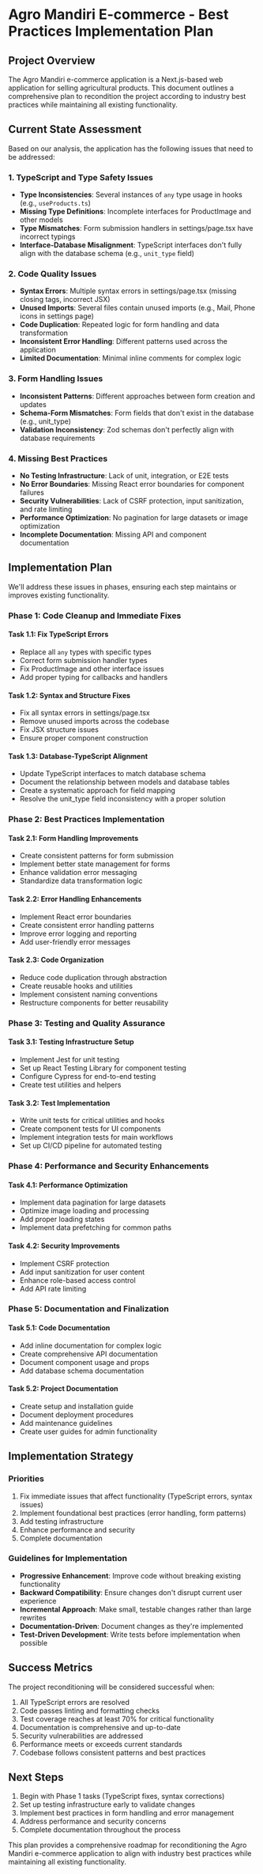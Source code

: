 # Agro Mandiri E-commerce - Best Practices Implementation Plan

## Project Overview

The Agro Mandiri e-commerce application is a Next.js-based web application for selling agricultural products. This document outlines a comprehensive plan to recondition the project according to industry best practices while maintaining all existing functionality.

## Current State Assessment

Based on our analysis, the application has the following issues that need to be addressed:

### 1. TypeScript and Type Safety Issues

- **Type Inconsistencies**: Several instances of `any` type usage in hooks (e.g., `useProducts.ts`)
- **Missing Type Definitions**: Incomplete interfaces for ProductImage and other models
- **Type Mismatches**: Form submission handlers in settings/page.tsx have incorrect typings
- **Interface-Database Misalignment**: TypeScript interfaces don't fully align with the database schema (e.g., `unit_type` field)

### 2. Code Quality Issues

- **Syntax Errors**: Multiple syntax errors in settings/page.tsx (missing closing tags, incorrect JSX)
- **Unused Imports**: Several files contain unused imports (e.g., Mail, Phone icons in settings page)
- **Code Duplication**: Repeated logic for form handling and data transformation
- **Inconsistent Error Handling**: Different patterns used across the application
- **Limited Documentation**: Minimal inline comments for complex logic

### 3. Form Handling Issues

- **Inconsistent Patterns**: Different approaches between form creation and updates
- **Schema-Form Mismatches**: Form fields that don't exist in the database (e.g., unit_type)
- **Validation Inconsistency**: Zod schemas don't perfectly align with database requirements

### 4. Missing Best Practices

- **No Testing Infrastructure**: Lack of unit, integration, or E2E tests
- **No Error Boundaries**: Missing React error boundaries for component failures
- **Security Vulnerabilities**: Lack of CSRF protection, input sanitization, and rate limiting
- **Performance Optimization**: No pagination for large datasets or image optimization
- **Incomplete Documentation**: Missing API and component documentation

## Implementation Plan

We'll address these issues in phases, ensuring each step maintains or improves existing functionality.

### Phase 1: Code Cleanup and Immediate Fixes

#### Task 1.1: Fix TypeScript Errors

- Replace all `any` types with specific types
- Correct form submission handler types
- Fix ProductImage and other interface issues
- Add proper typing for callbacks and handlers

#### Task 1.2: Syntax and Structure Fixes

- Fix all syntax errors in settings/page.tsx
- Remove unused imports across the codebase
- Fix JSX structure issues
- Ensure proper component construction

#### Task 1.3: Database-TypeScript Alignment

- Update TypeScript interfaces to match database schema
- Document the relationship between models and database tables
- Create a systematic approach for field mapping
- Resolve the unit_type field inconsistency with a proper solution

### Phase 2: Best Practices Implementation

#### Task 2.1: Form Handling Improvements

- Create consistent patterns for form submission
- Implement better state management for forms
- Enhance validation error messaging
- Standardize data transformation logic

#### Task 2.2: Error Handling Enhancements

- Implement React error boundaries
- Create consistent error handling patterns
- Improve error logging and reporting
- Add user-friendly error messages

#### Task 2.3: Code Organization

- Reduce code duplication through abstraction
- Create reusable hooks and utilities
- Implement consistent naming conventions
- Restructure components for better reusability

### Phase 3: Testing and Quality Assurance

#### Task 3.1: Testing Infrastructure Setup

- Implement Jest for unit testing
- Set up React Testing Library for component testing
- Configure Cypress for end-to-end testing
- Create test utilities and helpers


#### Task 3.2: Test Implementation

- Write unit tests for critical utilities and hooks
- Create component tests for UI components
- Implement integration tests for main workflows
- Set up CI/CD pipeline for automated testing

### Phase 4: Performance and Security Enhancements

#### Task 4.1: Performance Optimization

- Implement data pagination for large datasets
- Optimize image loading and processing
- Add proper loading states
- Implement data prefetching for common paths


#### Task 4.2: Security Improvements

- Implement CSRF protection
- Add input sanitization for user content
- Enhance role-based access control
- Add API rate limiting

### Phase 5: Documentation and Finalization

#### Task 5.1: Code Documentation

- Add inline documentation for complex logic
- Create comprehensive API documentation
- Document component usage and props
- Add database schema documentation


#### Task 5.2: Project Documentation

- Create setup and installation guide
- Document deployment procedures
- Add maintenance guidelines
- Create user guides for admin functionality

## Implementation Strategy

### Priorities

1. Fix immediate issues that affect functionality (TypeScript errors, syntax issues)
2. Implement foundational best practices (error handling, form patterns)
3. Add testing infrastructure
4. Enhance performance and security
5. Complete documentation

### Guidelines for Implementation

- **Progressive Enhancement**: Improve code without breaking existing functionality
- **Backward Compatibility**: Ensure changes don't disrupt current user experience
- **Incremental Approach**: Make small, testable changes rather than large rewrites
- **Documentation-Driven**: Document changes as they're implemented
- **Test-Driven Development**: Write tests before implementation when possible

## Success Metrics

The project reconditioning will be considered successful when:

1. All TypeScript errors are resolved
2. Code passes linting and formatting checks
3. Test coverage reaches at least 70% for critical functionality
4. Documentation is comprehensive and up-to-date
5. Security vulnerabilities are addressed
6. Performance meets or exceeds current standards
7. Codebase follows consistent patterns and best practices

## Next Steps

1. Begin with Phase 1 tasks (TypeScript fixes, syntax corrections)
2. Set up testing infrastructure early to validate changes
3. Implement best practices in form handling and error management
4. Address performance and security concerns
5. Complete documentation throughout the process

This plan provides a comprehensive roadmap for reconditioning the Agro Mandiri e-commerce application to align with industry best practices while maintaining all existing functionality.
